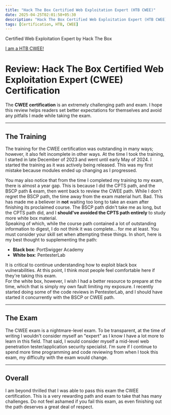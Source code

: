 ```yaml
---
title: "Hack The Box Certified Web Exploitation Expert (HTB CWEE)"
date: 2025-04-25T02:01:58+05:30
description: "Hack The Box Certified Web Exploitation Expert (HTB CWEE)"
tags: [Certification, HTB, CWEE]
---
```


Certified Web Exploitation Expert by Hack The Box

​[​I am a HTB CWEE!](/images/CWEE/HTB%20CWEE.png "CWEE")

# Review: Hack The Box Certified Web Exploitation Expert (CWEE) Certification

The **CWEE certification** is an extremely challenging path and exam. I hope this review helps readers set better expectations for themselves and avoid any pitfalls I made while taking the exam.

---

## The Training

The training for the CWEE certification was outstanding in many ways; however, it also felt incomplete in other ways. At the time I took the training, I started in late December of 2023 and went until early May of 2024. I started the training as it was actively being released. This was my first mistake because modules ended up changing as I progressed.

You may also notice that from the time I completed my training to my exam, there is almost a year gap. This is because I did the CPTS path, and the BSCP path & exam, then went back to review the CWEE path. While I don't regret the BSCP path, the time away from the exam material hurt. Bad. This has made me a believer in **not** waiting too long to take an exam after finishing its proclaimed course. The BSCP path didn't take me as long, but the CPTS path did, and I **should've avoided the CPTS path entirely** to study more white box material.  
Speaking of which, while the course path contained a lot of outstanding information to digest, I do not think it was complete... for me at least. You must consider your skill set when attempting these things. In short, here is my best thought to supplementing the path:

* **Black box**: PortSwigger Academy  
* **White box**: PentesterLab

It is critical to continue understanding how to exploit black box vulnerabilities. At this point, I think most people feel comfortable here if they're taking this exam.  
For the white box, however, I wish I had a better resource to prepare at the time, which that is simply my own fault limiting my exposure. I recently started doing some of the code reviews in PentesterLab, and I should have started it concurrently with the BSCP or CWEE path.

---

## The Exam

The CWEE exam is a nightmare-level exam. To be transparent, at the time of writing I wouldn't consider myself an "expert" as I know I have a lot more to learn in this field. That said, I would consider myself a mid-level web penetration tester/application security specialist. I'm sure if I continue to spend more time programming and code reviewing from when I took this exam, my difficulty with the exam would change.

---

## Overall

I am beyond thrilled that I was able to pass this exam the CWEE certification. This is a very rewarding path and exam to take that has many challenges. Do not feel ashamed if you fail this exam, as even finishing out the path deserves a great deal of respect. 